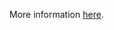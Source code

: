 More information [here](https://docs.prismacloud.io/en/enterprise-edition/policy-reference/aws-policies/aws-networking-policies/bc-aws-networking-65).
